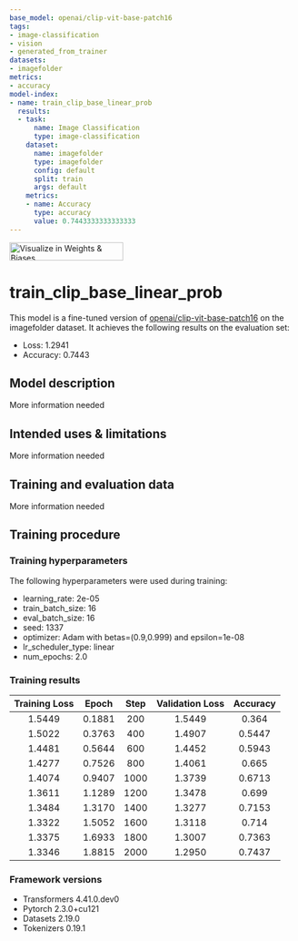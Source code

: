```yaml
---
base_model: openai/clip-vit-base-patch16
tags:
- image-classification
- vision
- generated_from_trainer
datasets:
- imagefolder
metrics:
- accuracy
model-index:
- name: train_clip_base_linear_prob
  results:
  - task:
      name: Image Classification
      type: image-classification
    dataset:
      name: imagefolder
      type: imagefolder
      config: default
      split: train
      args: default
    metrics:
    - name: Accuracy
      type: accuracy
      value: 0.7443333333333333
---
```


<!-- This model card has been generated automatically according to the information the Trainer had access to. You
should probably proofread and complete it, then remove this comment. -->

[<img src="https://raw.githubusercontent.com/wandb/assets/main/wandb-github-badge-28.svg" alt="Visualize in Weights & Biases" width="200" height="32"/>](https://wandb.ai/ermuzzz2001/huggingface/runs/9o6gswwv)
# train_clip_base_linear_prob

This model is a fine-tuned version of [openai/clip-vit-base-patch16](https://huggingface.co/openai/clip-vit-base-patch16) on the imagefolder dataset.
It achieves the following results on the evaluation set:
- Loss: 1.2941
- Accuracy: 0.7443

## Model description

More information needed

## Intended uses & limitations

More information needed

## Training and evaluation data

More information needed

## Training procedure

### Training hyperparameters

The following hyperparameters were used during training:
- learning_rate: 2e-05
- train_batch_size: 16
- eval_batch_size: 16
- seed: 1337
- optimizer: Adam with betas=(0.9,0.999) and epsilon=1e-08
- lr_scheduler_type: linear
- num_epochs: 2.0

### Training results

| Training Loss | Epoch  | Step | Validation Loss | Accuracy |
|:-------------:|:------:|:----:|:---------------:|:--------:|
| 1.5449        | 0.1881 | 200  | 1.5449          | 0.364    |
| 1.5022        | 0.3763 | 400  | 1.4907          | 0.5447   |
| 1.4481        | 0.5644 | 600  | 1.4452          | 0.5943   |
| 1.4277        | 0.7526 | 800  | 1.4061          | 0.665    |
| 1.4074        | 0.9407 | 1000 | 1.3739          | 0.6713   |
| 1.3611        | 1.1289 | 1200 | 1.3478          | 0.699    |
| 1.3484        | 1.3170 | 1400 | 1.3277          | 0.7153   |
| 1.3322        | 1.5052 | 1600 | 1.3118          | 0.714    |
| 1.3375        | 1.6933 | 1800 | 1.3007          | 0.7363   |
| 1.3346        | 1.8815 | 2000 | 1.2950          | 0.7437   |


### Framework versions

- Transformers 4.41.0.dev0
- Pytorch 2.3.0+cu121
- Datasets 2.19.0
- Tokenizers 0.19.1
